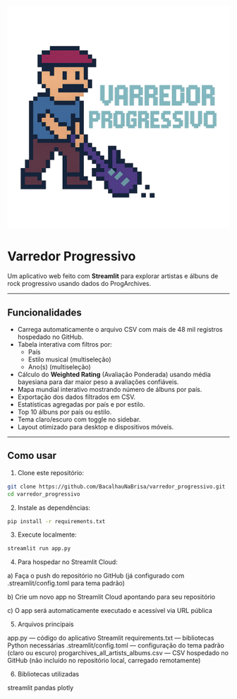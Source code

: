 # ![Logótipo](https://github.com/BacalhauNaBrisa/varredor_progressivo/raw/main/assets/logo.png)

# Varredor Progressivo

Um aplicativo web feito com **Streamlit** para explorar artistas e álbuns de rock progressivo usando dados do ProgArchives.

---

## Funcionalidades

- Carrega automaticamente o arquivo CSV com mais de 48 mil registros hospedado no GitHub.
- Tabela interativa com filtros por:
  - País
  - Estilo musical (multiseleção)
  - Ano(s) (multiseleção)
- Cálculo do **Weighted Rating** (Avaliação Ponderada) usando média bayesiana para dar maior peso a avaliações confiáveis.
- Mapa mundial interativo mostrando número de álbuns por país.
- Exportação dos dados filtrados em CSV.
- Estatísticas agregadas por país e por estilo.
- Top 10 álbuns por país ou estilo.
- Tema claro/escuro com toggle no sidebar.
- Layout otimizado para desktop e dispositivos móveis.

---

## Como usar

1. Clone este repositório:

```bash
git clone https://github.com/BacalhauNaBrisa/varredor_progressivo.git
cd varredor_progressivo
```

2. Instale as dependências:

```bash
pip install -r requirements.txt
```

3. Execute localmente:

```bash
streamlit run app.py
```

4. Para hospedar no Streamlit Cloud:

  a) Faça o push do repositório no GitHub (já configurado com .streamlit/config.toml para tema padrão)

  b) Crie um novo app no Streamlit Cloud apontando para seu repositório

  c) O app será automaticamente executado e acessível via URL pública

5. Arquivos principais

  app.py — código do aplicativo Streamlit
  requirements.txt — bibliotecas Python necessárias
  .streamlit/config.toml — configuração do tema padrão (claro ou escuro)
  progarchives_all_artists_albums.csv — CSV hospedado no GitHub (não incluído no repositório local, carregado remotamente)

6. Bibliotecas utilizadas

  streamlit
  pandas
  plotly
